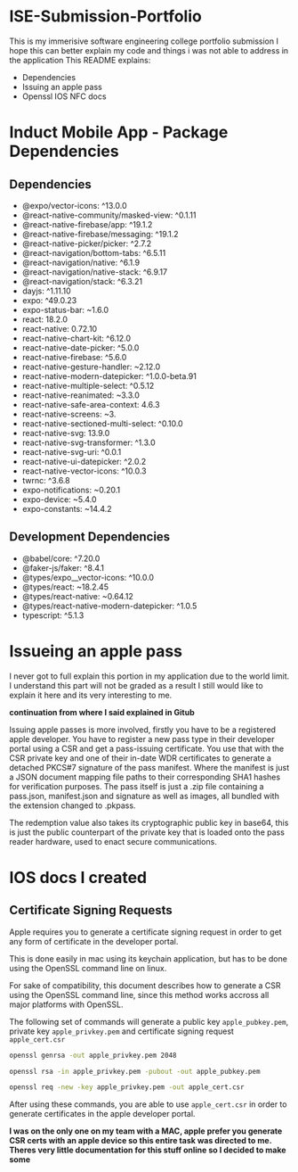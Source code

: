 # ISE-Submission-Portfolio
 This is my immerisive software engineering college portfolio submission
 I hope this can better explain my code and things i was not able to address in the application
 This README explains: 
 - Dependencies
 - Issuing an apple pass
 - Openssl IOS NFC docs

# Induct Mobile App - Package Dependencies

## Dependencies
- @expo/vector-icons: ^13.0.0
- @react-native-community/masked-view: ^0.1.11
- @react-native-firebase/app: ^19.1.2
- @react-native-firebase/messaging: ^19.1.2
- @react-native-picker/picker: ^2.7.2
- @react-navigation/bottom-tabs: ^6.5.11
- @react-navigation/native: ^6.1.9
- @react-navigation/native-stack: ^6.9.17
- @react-navigation/stack: ^6.3.21
- dayjs: ^1.11.10
- expo: ^49.0.23
- expo-status-bar: ~1.6.0
- react: 18.2.0
- react-native: 0.72.10
- react-native-chart-kit: ^6.12.0
- react-native-date-picker: ^5.0.0
- react-native-firebase: ^5.6.0
- react-native-gesture-handler: ~2.12.0
- react-native-modern-datepicker: ^1.0.0-beta.91
- react-native-multiple-select: ^0.5.12
- react-native-reanimated: ~3.3.0
- react-native-safe-area-context: 4.6.3
- react-native-screens: ~3.
- react-native-sectioned-multi-select: ^0.10.0
- react-native-svg: 13.9.0
- react-native-svg-transformer: ^1.3.0
- react-native-svg-uri: ^0.0.1
- react-native-ui-datepicker: ^2.0.2
- react-native-vector-icons: ^10.0.3
- twrnc: ^3.6.8
- expo-notifications: ~0.20.1
- expo-device: ~5.4.0
- expo-constants: ~14.4.2

## Development Dependencies

- @babel/core: ^7.20.0
- @faker-js/faker: ^8.4.1
- @types/expo__vector-icons: ^10.0.0
- @types/react: ~18.2.45
- @types/react-native: ~0.64.12
- @types/react-native-modern-datepicker: ^1.0.5
- typescript: ^5.1.3

# Issueing an apple pass 
I never got to full explain this portion in my application due to the world limit. I understand this part will not be graded as a result I still would like to explain it here and its very interesting to me. 

**continuation from where I said explained in Gitub**

Issuing apple passes is more involved,  firstly you have to be a registered apple developer. You have to register a new pass type in their developer portal using a CSR and get a pass-issuing certificate. You use that with the CSR private key and one of their in-date WDR certificates to generate a detached PKCS#7 signature of the pass manifest. Where the manifest is just a JSON document mapping file paths to their corresponding SHA1 hashes for verification purposes. The pass itself is just a .zip file containing a pass.json, manifest.json and signature as well as images, all bundled with the extension changed to .pkpass.

The redemption value also takes its cryptographic public key in base64, this is just the public counterpart of the private key that is loaded onto the pass reader hardware, used to enact secure communications.

 

 # IOS docs I created 
 ## Certificate Signing Requests


Apple requires you to generate a certificate signing request in order to get any form of certificate in the developer portal.

This is done easily in mac using its keychain application, but has to be done using the OpenSSL command line on linux.

For sake of compatibility, this document describes how to generate a CSR using the OpenSSL command line, since this method works accross all major platforms with OpenSSL.

The following set of commands will generate a public key `apple_pubkey.pem`, private key `apple_privkey.pem` and certificate signing request `apple_cert.csr`

```bash
openssl genrsa -out apple_privkey.pem 2048
```

```bash
openssl rsa -in apple_privkey.pem -pubout -out apple_pubkey.pem
```

```bash
openssl req -new -key apple_privkey.pem -out apple_cert.csr
```


After using these commands, you are able to use `apple_cert.csr` in order to generate certificates in the apple developer portal.

**I was on the only one on my team with a MAC, apple prefer you generate CSR certs with an apple device so this entire task was directed to me. Theres very little documentation for this stuff online so I decided to make some**

